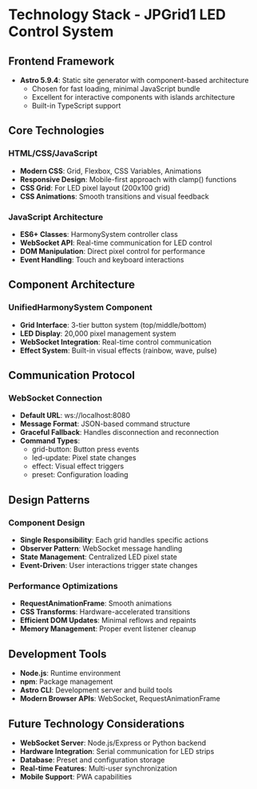 # Technology Stack - JPGrid1 LED Control System

## Frontend Framework
- **Astro 5.9.4**: Static site generator with component-based architecture
  - Chosen for fast loading, minimal JavaScript bundle
  - Excellent for interactive components with islands architecture
  - Built-in TypeScript support

## Core Technologies

### HTML/CSS/JavaScript
- **Modern CSS**: Grid, Flexbox, CSS Variables, Animations
- **Responsive Design**: Mobile-first approach with clamp() functions
- **CSS Grid**: For LED pixel layout (200x100 grid)
- **CSS Animations**: Smooth transitions and visual feedback

### JavaScript Architecture
- **ES6+ Classes**: HarmonySystem controller class
- **WebSocket API**: Real-time communication for LED control
- **DOM Manipulation**: Direct pixel control for performance
- **Event Handling**: Touch and keyboard interactions

## Component Architecture

### UnifiedHarmonySystem Component
- **Grid Interface**: 3-tier button system (top/middle/bottom)
- **LED Display**: 20,000 pixel management system
- **WebSocket Integration**: Real-time control communication
- **Effect System**: Built-in visual effects (rainbow, wave, pulse)

## Communication Protocol

### WebSocket Connection
- **Default URL**: ws://localhost:8080
- **Message Format**: JSON-based command structure
- **Graceful Fallback**: Handles disconnection and reconnection
- **Command Types**:
  - grid-button: Button press events
  - led-update: Pixel state changes
  - effect: Visual effect triggers
  - preset: Configuration loading

## Design Patterns

### Component Design
- **Single Responsibility**: Each grid handles specific actions
- **Observer Pattern**: WebSocket message handling
- **State Management**: Centralized LED pixel state
- **Event-Driven**: User interactions trigger state changes

### Performance Optimizations
- **RequestAnimationFrame**: Smooth animations
- **CSS Transforms**: Hardware-accelerated transitions
- **Efficient DOM Updates**: Minimal reflows and repaints
- **Memory Management**: Proper event listener cleanup

## Development Tools
- **Node.js**: Runtime environment
- **npm**: Package management
- **Astro CLI**: Development server and build tools
- **Modern Browser APIs**: WebSocket, RequestAnimationFrame

## Future Technology Considerations
- **WebSocket Server**: Node.js/Express or Python backend
- **Hardware Integration**: Serial communication for LED strips
- **Database**: Preset and configuration storage
- **Real-time Features**: Multi-user synchronization
- **Mobile Support**: PWA capabilities
